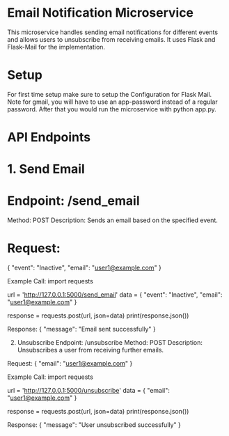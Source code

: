 # Email Notification Microservice
This microservice handles sending email notifications for different events and allows users to unsubscribe from receiving emails. It uses Flask and Flask-Mail for the implementation.

# Setup
For first time setup make sure to setup the Configuration for Flask Mail. Note for gmail, you will have to use an app-password instead of a regular password. After that you would run the microservice with python app.py.

# API Endpoints
# 1. Send Email
# Endpoint: /send_email
Method: POST
Description: Sends an email based on the specified event.

# Request:
{
    "event": "Inactive",
    "email": "user1@example.com"
}

Example Call:
import requests

url = 'http://127.0.0.1:5000/send_email'
data = {
    "event": "Inactive",
    "email": "user1@example.com"
}

response = requests.post(url, json=data)
print(response.json())

Response:
{
    "message": "Email sent successfully"
}

2. Unsubscribe
Endpoint: /unsubscribe
Method: POST
Description: Unsubscribes a user from receiving further emails.

Request:
{
    "email": "user1@example.com"
}

Example Call:
import requests

url = 'http://127.0.0.1:5000/unsubscribe'
data = {
    "email": "user1@example.com"
}

response = requests.post(url, json=data)
print(response.json())

Response:
{
    "message": "User unsubscribed successfully"
}

